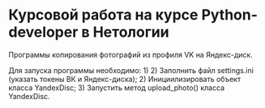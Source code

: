 # Курсовой работа на курсе Python-developer в Нетологии

Программы копирования фотографий из профиля VK на Яндекс-диск.

Для запуска программы необходимо:
1) 
2) Заполнить файл settings.ini (указать токены ВК и Яндекс-диска);
2) Инициилизировать объект класса YandexDisc;
3) Запустить метод upload_photo() класса YandexDisc.
